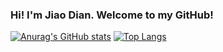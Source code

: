 ### Hi! I'm Jiao Dian. Welcome to my GitHub!
[![Anurag's GitHub stats](https://github-readme-stats.vercel.app/api?username=dianjiaogit)](https://github.com/anuraghazra/github-readme-stats)
[![Top Langs](https://github-readme-stats.vercel.app/api/top-langs/?username=dianjiaogit)](https://github.com/anuraghazra/github-readme-stats)

<!--
**dianjiaogit/dianjiaogit** is a ✨ _special_ ✨ repository because its `README.md` (this file) appears on your GitHub profile.

Here are some ideas to get you started:

- 🔭 I’m currently working on ...
- 🌱 I’m currently learning ...
- 👯 I’m looking to collaborate on ...
- 🤔 I’m looking for help with ...
- 💬 Ask me about ...
- 📫 How to reach me: ...
- 😄 Pronouns: ...
- ⚡ Fun fact: ...
-->
